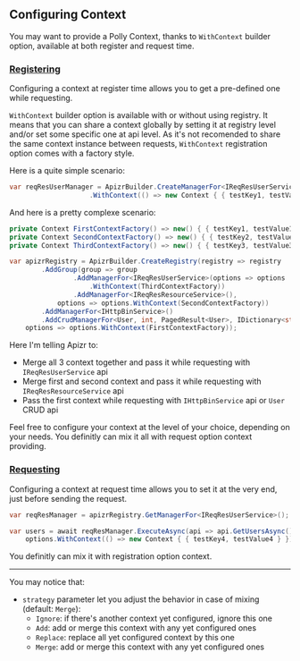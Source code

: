 ﻿## Configuring Context

You may want to provide a Polly Context, thanks to `WithContext` builder option, available at both register and request time.

### [Registering](#tab/tabid-registering)

Configuring a context at register time allows you to get a pre-defined one while requesting.

`WithContext` builder option is available with or without using registry.
It means that you can share a context globally by setting it at registry level and/or set some specific one at api level.
As it's not recomended to share the same context instance between requests, `WithContext` registration option comes with a factory style.

Here is a quite simple scenario:
```csharp
var reqResUserManager = ApizrBuilder.CreateManagerFor<IReqResUserService>(options => options
                    .WithContext(() => new Context { { testKey1, testValue1 } }));
```

And here is a pretty complexe scenario:
```csharp
private Context FirstContextFactory() => new() { { testKey1, testValue1 } };
private Context SecondContextFactory() => new() { { testKey2, testValue2 } };
private Context ThirdContextFactory() => new() { { testKey3, testValue3 } };

var apizrRegistry = ApizrBuilder.CreateRegistry(registry => registry
        .AddGroup(group => group
                .AddManagerFor<IReqResUserService>(options => options
                    .WithContext(ThirdContextFactory))
                .AddManagerFor<IReqResResourceService>(),
            options => options.WithContext(SecondContextFactory))
        .AddManagerFor<IHttpBinService>()
        .AddCrudManagerFor<User, int, PagedResult<User>, IDictionary<string, object>>(),
    options => options.WithContext(FirstContextFactory));
```

Here I'm telling Apizr to:
- Merge all 3 context together and pass it while requesting with ```IReqResUserService``` api
- Merge first and second context and pass it while requesting with ```IReqResResourceService``` api
- Pass the first context while requesting with ```IHttpBinService``` api or ```User``` CRUD api

Feel free to configure your context at the level of your choice, depending on your needs.
You definitly can mix it all with request option context providing.

### [Requesting](#tab/tabid-requesting)

Configuring a context at request time allows you to set it at the very end, just before sending the request.

```csharp
var reqResManager = apizrRegistry.GetManagerFor<IReqResUserService>();

var users = await reqResManager.ExecuteAsync(api => api.GetUsersAsync(), options => 
    options.WithContext(() => new Context { { testKey4, testValue4 } }));
```

You definitly can mix it with registration option context.

***

You may notice that:
- ```strategy``` parameter let you adjust the behavior in case of mixing (default: ```Merge```):
  - ```Ignore```: if there's another context yet configured, ignore this one
  - ```Add```: add or merge this context with any yet configured ones
  - ```Replace```: replace all yet configured context by this one
  - ```Merge```: add or merge this context with any yet configured ones